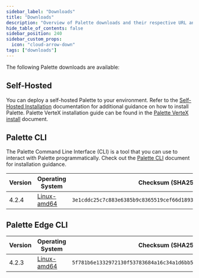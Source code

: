 ```yaml
---
sidebar_label: "Downloads"
title: "Downloads"
description: "Overview of Palette downloads and their respective URL and checksums."
hide_table_of_contents: false
sidebar_position: 240
sidebar_custom_props:
  icon: "cloud-arrow-down"
tags: ["downloads"]
---
```


The following Palette downloads are available:

## Self-Hosted

You can deploy a self-hosted Palette to your environment. Refer to the
[Self-Hosted Installation](enterprise-version/install-palette/install-palette.md) documentation for additional guidance
on how to install Palette. Palette VerteX installation guide can be found in the
[Palette VerteX install](./vertex/install-palette-vertex/install-palette-vertex.md) document.

## Palette CLI

The Palette Command Line Interface (CLI) is a tool that you can use to interact with Palette programmatically. Check out
the [Palette CLI](./automation/palette-cli/palette-cli.md) document for installation guidance.

| Version <!-- palette-cli-version-table --> | Operating System                                                                      | Checksum (SHA256)                                                  |
| ------------------------------------------ | ------------------------------------------------------------------------------------- | ------------------------------------------------------------------ |
| 4.2.4                                      | [Linux-amd64](https://software.spectrocloud.com/palette-cli/v4.2.4/linux/cli/palette) | `3e1cddc25c7c883e6385b9c8365519cef66d1893756e5794947de2cf38d02092` |

## Palette Edge CLI

| Version <!-- edge-version-table --> | Operating System                                                                      | Checksum (SHA256)                                                  |
| ----------------------------------- | ------------------------------------------------------------------------------------- | ------------------------------------------------------------------ |
| 4.2.3                               | [Linux-amd64](https://software.spectrocloud.com/stylus/v4.2.3/cli/linux/palette-edge) | `5f781b6e1332972130f53783684a16c34a1d6bb57f5fcadc818f562690c6a044` |
